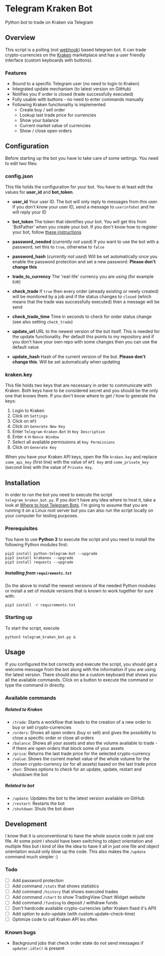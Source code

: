 # Telegram Kraken Bot
Python bot to trade on Kraken via Telegram

## Overview
This script is a polling (not [webhook](https://github.com/python-telegram-bot/python-telegram-bot/wiki/Webhooks)) based telegram bot. It can trade crypto-currencies on the [Kraken](http://kraken.com) marketplace and has a user friendly interface (custom keyboards with buttons).

### Features
- Bound to a specific Telegram user (no need to login to Kraken)
- Integrated update mechanism (to latest version on GitHub)
- Notifies you if order is closed (trade successfully executed)
- Fully usable with buttons - no need to enter commands manually
- Following Kraken functionality is implemented
    - Create buy / sell order
    - Lookup last trade price for currencies
    - Show your balance
    - Current market value of currencies
    - Show / close open orders

## Configuration
Before starting up the bot you have to take care of some settings. You need to edit two files:

### config.json
This file holds the configuration for your bot. You have to at least edit the values for __user_id__ and __bot_token__.

- __user_id__ Your user ID. The bot will only reply to messages from this user. If you don't know your user ID, send a message to `userinfobot` and he will reply your ID

- __bot_token__ The token that identifies your bot. You will get this from 'BotFather' when you create your bot. If you don't know how to register your bot, follow [these instructions](https://core.telegram.org/bots#3-how-do-i-create-a-bot)

- __password_needed__ (_currently not used_) If you want to use the bot with a password, set this to `true`, otherwise to `false`

- __password_hash__ (_currently not used_) Will be set automatically once you enable the password protection and set a new password. __Please don't change this__

- __trade\_to\_currency__ The 'real-life' currency you are using (for example `EUR`)

- __check_trade__ If `true` then every order (already existing or newly created) will be monitored by a job and if the status changes to `closed` (which means that the trade was successfully executed) then a message will be send

- __check\_trade\_time__ Time in seconds to check for order status change (see also setting `check_trade`)

- __update_url__ URL to the newest version of the bot itself. This is needed for the update functionality. Per default this points to my repository and if you don't have your own repo with some changes then you can use the default value

- __update_hash__ Hash of the current version of the bot. __Please don't change this__. Will be set automatically when updating

### kraken.key
This file holds two keys that are necessary in order to communicate with Kraken. Both keys have to be considered secret and you should be the only one that knows them. If you don't know where to get / how to gererate the keys:

1. Login to Kraken
2. Click on `Settings`
3. Click on `API`
4. Click on `Generate New Key`
5. Enter `Telegram-Kraken-Bot` in `Key Description`
6. Enter `4` in `Nonce Window`
7. Select all available permissions at `Key Permissions`
8. Click on `Generate Key`

When you have your Kraken API keys, open the file `kraken.key` and replace `some_api_key` (first line) with the value of `API Key` and `some_private_key` (second line) with the value of `Private Key`.

## Installation
In order to run the bot you need to execute the script `telegram_kraken_bot.py`. If you don't have any idea where to host it, take a look at [Where to host Telegram Bots](https://github.com/python-telegram-bot/python-telegram-bot/wiki/Where-to-host-Telegram-Bots). I'm going to assume that you are running it on a Linux root server but you can also run the script locally on your computer for testing purposes.

### Prerequisites
You have to use __Python 3__ to execute the script and you need to install the following Python modules first:
```shell
pip3 install python-telegram-bot --upgrade
pip3 install krakenex --upgrade
pip3 install requests --upgrade
```

##### Installing from `requirements.txt`
Do the above to install the newest versions of the needed Python modules or install a set of module versions that is known to work together for sure with:
```shell
pip3 install -r requirements.txt
```

### Starting up
To start the script, execute
```shell
python3 telegram_kraken_bot.py &
```

## Usage
If you configured the bot correctly and execute the script, you should get a welcome message from the bot along with the information if you are using the latest version. There should also be a custom keyboard that shows you all the available commands. Click on a button to execute the command or type the command in directly.

### Available commands
##### Related to Kraken
- `/trade`: Starts a workflow that leads to the creation of a new order to buy or sell crypto-currencies
- `/orders`: Shows all open orders (buy or sell) and gives the possibility to close a specific order or close all orders
- `/balance`: Shows all your assets and also the volume available to trade - if there are open orders that block some of your assets
- `/price`: Returns the last trade price for the selected crypto-currency
- `/value`: Shows the current market value of the whole volume for the chosen crypto-currency (or for all assets) based on the last trade price
- `/bot`: Shows options to check for an update, update, restart and shutdown the bot

##### Related to bot
- `/update`: Updates the bot to the latest version available on GitHub
- `/restart`: Restarts the bot
- `/shutdown`: Shuts the bot down

## Development
I know that it is unconventional to have the whole source code in just one file. At some point i should have been switching to object orientation and multiple files but i kind of like the idea to have it all in just one file and object orientation would only blow up the code. This also makes the `/update` command much simpler :)

### Todo
- [ ] Add password protection
- [ ] Add command `/stats` that shows statistics
- [ ] Add command `/history` that shows executed trades
- [ ] Add command `/chart` to show TradingView Chart Widget website
- [ ] Add command `/funding` to deposit / withdraw funds
- [ ] Don't hardcode available crypto-currencies (after Kraken fixed it's API)
- [ ] Add option to auto-update (with custom update-check-time)
- [ ] Optimize code to call Kraken API les often

### Known bugs
- Background jobs that check order state do not send messages if `updater.idle()` is present